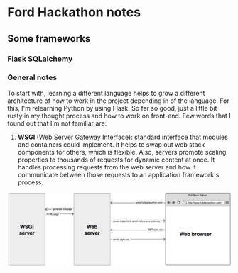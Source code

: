 # Ford Hackathon notes

## Some frameworks

### Flask SQLalchemy

### General notes

To start with, learning a different language helps to grow a different architecture of how to work in the project depending in of the language. For this, I'm relearning Python by using Flask. So far so good, just a little bit rusty in my thought process and how to work on front-end. Few words that I found out that I'm not familiar are:

1. **WSGI** (Web Server Gateway Interface): standard interface that modules and containers could implement. It helps to swap out web stack components for others, which is flexible. Also, servers promote scaling properties to thousands of requests for dynamic content at once. It handles processing requests from the web server and how it communicate between those requests to an application framework's process.

![WSGI](WSGI.png)
